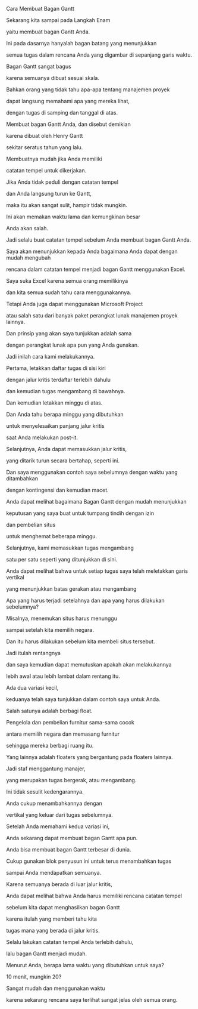 Cara Membuat Bagan Gantt

Sekarang kita sampai pada Langkah Enam 

yaitu membuat bagan Gantt Anda. 

Ini pada dasarnya hanyalah bagan batang yang menunjukkan 

semua tugas dalam rencana Anda yang digambar di sepanjang garis waktu. 

Bagan Gantt sangat bagus 

karena semuanya dibuat sesuai skala. 

Bahkan orang yang tidak tahu apa-apa tentang manajemen proyek 

dapat langsung memahami apa yang mereka lihat, 

dengan tugas di samping dan tanggal di atas. 

Membuat bagan Gantt Anda, dan disebut demikian 

karena dibuat oleh Henry Gantt 

sekitar seratus tahun yang lalu. 

Membuatnya mudah jika Anda memiliki 

catatan tempel untuk dikerjakan. 

Jika Anda tidak peduli dengan catatan tempel 

dan Anda langsung turun ke Gantt, 

maka itu akan sangat sulit, hampir tidak mungkin. 

Ini akan memakan waktu lama dan kemungkinan besar 

Anda akan salah. 

Jadi selalu buat catatan tempel sebelum Anda membuat bagan Gantt Anda. 

Saya akan menunjukkan kepada Anda bagaimana Anda dapat dengan mudah mengubah 

rencana dalam catatan tempel menjadi bagan Gantt menggunakan Excel. 

Saya suka Excel karena semua orang memilikinya 

dan kita semua sudah tahu cara menggunakannya. 

Tetapi Anda juga dapat menggunakan Microsoft Project 

atau salah satu dari banyak paket perangkat lunak manajemen proyek lainnya. 

Dan prinsip yang akan saya tunjukkan adalah sama 

dengan perangkat lunak apa pun yang Anda gunakan. 

Jadi inilah cara kami melakukannya. 

Pertama, letakkan daftar tugas di sisi kiri 

dengan jalur kritis terdaftar terlebih dahulu 

dan kemudian tugas mengambang di bawahnya. 

Dan kemudian letakkan minggu di atas. 

Dan Anda tahu berapa minggu yang dibutuhkan 

untuk menyelesaikan panjang jalur kritis 

saat Anda melakukan post-it. 

Selanjutnya, Anda dapat memasukkan jalur kritis, 

yang ditarik turun secara bertahap, seperti ini. 

Dan saya menggunakan contoh saya sebelumnya dengan waktu yang ditambahkan 

dengan kontingensi dan kemudian macet. 

Anda dapat melihat bagaimana Bagan Gantt dengan mudah menunjukkan 

keputusan yang saya buat untuk tumpang tindih dengan izin 

dan pembelian situs 

untuk menghemat beberapa minggu. 

Selanjutnya, kami memasukkan tugas mengambang 

satu per satu seperti yang ditunjukkan di sini. 

Anda dapat melihat bahwa untuk setiap tugas saya telah meletakkan garis vertikal 

yang menunjukkan batas gerakan atau mengambang 

Apa yang harus terjadi setelahnya dan apa yang harus dilakukan sebelumnya? 

Misalnya, menemukan situs harus menunggu 

sampai setelah kita memilih negara. 

Dan itu harus dilakukan sebelum kita membeli situs tersebut. 

Jadi itulah rentangnya 

dan saya kemudian dapat memutuskan apakah akan melakukannya 

lebih awal atau lebih lambat dalam rentang itu. 

Ada dua variasi kecil, 

keduanya telah saya tunjukkan dalam contoh saya untuk Anda. 

Salah satunya adalah berbagi float. 

Pengelola dan pembelian furnitur sama-sama cocok 

antara memilih negara dan memasang furnitur 

sehingga mereka berbagi ruang itu. 

Yang lainnya adalah floaters yang bergantung pada floaters lainnya. 

Jadi staf menggantung manajer, 

yang merupakan tugas bergerak, atau mengambang. 

Ini tidak sesulit kedengarannya. 

Anda cukup menambahkannya dengan 

vertikal yang keluar dari tugas sebelumnya. 

Setelah Anda memahami kedua variasi ini, 

Anda sekarang dapat membuat bagan Gantt apa pun. 

Anda bisa membuat bagan Gantt terbesar di dunia. 

Cukup gunakan blok penyusun ini untuk terus menambahkan tugas 

sampai Anda mendapatkan semuanya. 

Karena semuanya berada di luar jalur kritis, 

Anda dapat melihat bahwa Anda harus memiliki rencana catatan tempel 

sebelum kita dapat menghasilkan bagan Gantt 

karena itulah yang memberi tahu kita 

tugas mana yang berada di jalur kritis. 

Selalu lakukan catatan tempel Anda terlebih dahulu, 

lalu bagan Gantt menjadi mudah. 

Menurut Anda, berapa lama waktu yang dibutuhkan untuk saya? 

10 menit, mungkin 20? 

Sangat mudah dan menggunakan waktu 

karena sekarang rencana saya terlihat sangat jelas oleh semua orang.